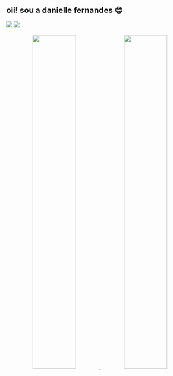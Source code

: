 ## oii! sou a danielle fernandes 😊

<div>
  <a href = "mailto:daniellesousafernandes@gmail.com"><img src="https://img.shields.io/badge/-Gmail-%23333?style=for-the-badge&logo=gmail&logoColor=white" target="_blank"></a>
  <a href="https://www.linkedin.com/in/daniefernandes/" target="_blank"><img src="https://img.shields.io/badge/-LinkedIn-%230077B5?style=for-the-badge&logo=linkedin&logoColor=white" target="_blank"></a> 
</div>

</br>


<div align="center">
  <a href="https://github.com/fernandesdanielle">
  <img width="48%" src="https://github-readme-stats.vercel.app/api?username=fernandesdanielle&show_icons=true&theme=onedark&include_all_commits=true&count_private=true"/>
  <img width="48%" src="https://github-readme-stats.vercel.app/api/top-langs/?username=fernandesdanielle&layout=compact&langs_count=7&theme=onedark"/>
</div>
  
